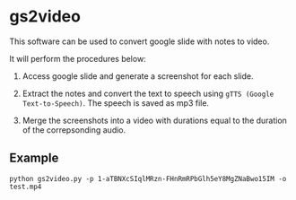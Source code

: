 # gs2video

This software can be used to convert google slide with notes to video. 

It will perform the procedures below: 

1. Access google slide and generate a screenshot for each slide. 

2. Extract the notes and convert the text to speech using `gTTS (Google Text-to-Speech)`.
   The speech is saved as mp3 file. 

3. Merge the screenshots into a video with durations equal to the duration of the correpsonding audio. 


## Example 

```
python gs2video.py -p 1-aTBNXcSIqlMRzn-FHnRmRPbGlh5eY8MgZNaBwo15IM -o test.mp4
```



